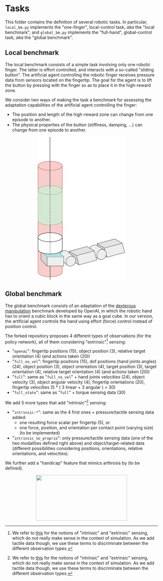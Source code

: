 # Tasks

This folder contains the definition of several robotic tasks. In particular, `local_bm.py` implements the "one-finger", local-control task, *aka* the "local benchmark", and `global_bm.py` implements the "full-hand", global-control task, *aka* the "global benchmark".

## Local benchmark

The local benchmark consists of a simple task involving only one robotic finger. The latter is effort controlled, and interacts with a so-called "sliding button". The artificial agent controlling the robotic finger receives pressure data from sensors located on the fingertip. The goal for the agent is to lift the button by pressing with the finger so as to place it in the high-reward zone. 

We consider two ways of making the task a benchmark for assessing the adaptation capabilities of the artificial agent controlling the finger:
- The position and length of the high-reward zone can change from one episode to another.
- The physical properties of the button (stiffness,  damping, ...) can change from one episode to another.

<p align="center">
  <img src="images/local_bm_img.jpg" />
</p>


## Global benchmark

The global benchmark consists of an adaptation of the [dexterous manipulation](https://arxiv.org/abs/1808.00177) benchmark developed by OpenAI, in which the robotic hand has to orient a cubic block in the same way as a goal cube. In our version, the artificial agent controls the hand using effort (force) control instead of position control.

The forked repository proposes 4 different types of observations (for the policy network), all of them considering "extrinsic"[^1] sensing:

- "`openai`": fingertip positions (15), object position (3), relative target orientation (4) (and actions taken (20))
- "`full_no_vel`": fingertip positions (15), dof positions (hand joints angles) (24), object position (3), object orientation (4), target position (3), target orientation (4), relative target orientation (4) (and actions taken (20))
- "`full`": same as "`full_no_vel`" + hand joints velocities (24), object velocity (3), object angular velocity (4), fingertip orientations (20), fingertip velocities (5 * ( 3 linear + 3 angular ) = 30) 
- "`full_state`": same as "`full`" + torque sensing data (30)
  
We add 5 more types that add "intrinsic"[^1] sensing:

- "`intrinsic-*`": same as the 4 first ones + pressure/tactile sensing data added:
    - one resulting force scalar per fingertip (5), or
    - one force, position, and orientation per contact point (varying size)  (to be implemented)
- "`intrinsic_no_proprio`": only pressure/tactile sensing data (one of the two modalities defined right above) and object/target-related data (different possibilities considering positions, orientations, relative orientations, and velocities).

We further add a "handicap" feature that mimics arthrosis by (to be defined).

<p align="center">
  <img src="https://user-images.githubusercontent.com/34286328/171454160-8cb6739d-162a-4c84-922d-cda04382633f.gif" width="300" height="150"/>
</p>

[^1]: We refer to [this](https://sbrl.cs.columbia.edu/) for the notions of "intrinsic" and "extrinsic" sensing, which do not really make sense in the context of simulation. As we add tactile data though, we use these terms to discriminate between the different observation types.

